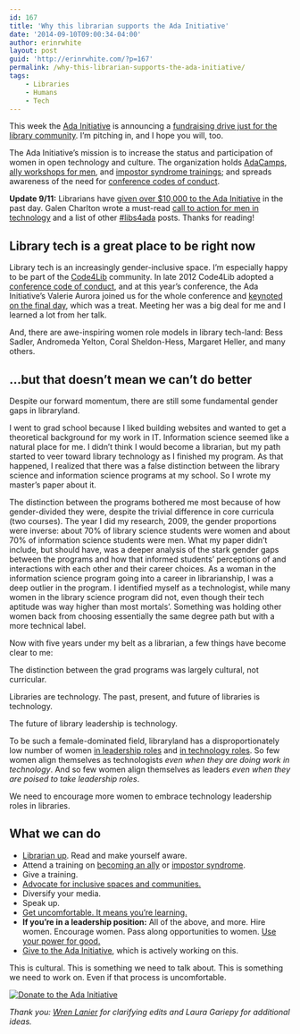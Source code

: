 ```yaml
---
id: 167
title: 'Why this librarian supports the Ada Initiative'
date: '2014-09-10T09:00:34-04:00'
author: erinrwhite
layout: post
guid: 'http://erinrwhite.com/?p=167'
permalink: /why-this-librarian-supports-the-ada-initiative/
tags:
    - Libraries
    - Humans
    - Tech
---
```


This week the [Ada Initiative](http://adainitiative.org/) is announcing a [fundraising drive just for the library community](https://supportada.org/?campaign=libraries). I’m pitching in, and I hope you will, too.

The Ada Initiative’s mission is to increase the status and participation of women in open technology and culture. The organization holds [AdaCamps](http://adainitiative.org/what-we-do/events/), [ally workshops for men](http://adainitiative.org/what-we-do/workshops-and-training/), and [impostor syndrome trainings](http://adainitiative.org/what-we-do/impostor-syndrome-training/); and spreads awareness of the need for [conference codes of conduct](http://adainitiative.org/what-we-do/events/inclusive-event-resources/).

**Update 9/11:** Librarians have [given over $10,000 to the Ada Initiative](https://adainitiative.org/2014/09/librarians-donate-over-10000-to-the-ada-initiative/) in the past day. Galen Charlton wrote a must-read [call to action for men in technology](http://galencharlton.com/blog/2014/09/libraries-the-ada-initiative-and-a-challenge/) and a list of other [\#libs4ada](https://twitter.com/search?f=realtime&q=%23libs4ada&src=typd) posts. Thanks for reading!

## Library tech is a great place to be right now

Library tech is an increasingly gender-inclusive space. I’m especially happy to be part of the [Code4Lib](http://code4lib.org/) community. In late 2012 Code4Lib adopted a [conference code of conduct](http://bit.ly/coc4lib), and at this year’s conference, the Ada Initiative’s Valerie Aurora joined us for the whole conference and [keynoted on the final day](https://adainitiative.org/2014/02/ada-initiative-keynotes-at-code4lib/), which was a treat. Meeting her was a big deal for me and I learned a lot from her talk.

And, there are awe-inspiring women role models in library tech-land: Bess Sadler, Andromeda Yelton, Coral Sheldon-Hess, Margaret Heller, and many others.

## …but that doesn’t mean we can’t do better

Despite our forward momentum, there are still some fundamental gender gaps in libraryland.

I went to grad school because I liked building websites and wanted to get a theoretical background for my work in IT. Information science seemed like a natural place for me. I didn’t think I would become a librarian, but my path started to veer toward library technology as I finished my program. As that happened, I realized that there was a false distinction between the library science and information science programs at my school. So I wrote my master’s paper about it.

The distinction between the programs bothered me most because of how gender-divided they were, despite the trivial difference in core curricula (two courses). The year I did my research, 2009, the gender proportions were inverse: about 70% of library science students were women and about 70% of information science students were men. What my paper didn’t include, but should have, was a deeper analysis of the stark gender gaps between the programs and how that informed students’ perceptions of and interactions with each other and their career choices. As a woman in the information science program going into a career in librarianship, I was a deep outlier in the program. I identified myself as a technologist, while many women in the library science program did not, even though their tech aptitude was way higher than most mortals’. Something was holding other women back from choosing essentially the same degree path but with a more technical label.

Now with five years under my belt as a librarian, a few things have become clear to me:

The distinction between the grad programs was largely cultural, not curricular.

Libraries are technology. The past, present, and future of libraries is technology.

The future of library leadership is technology.

To be such a female-dominated field, libraryland has a disproportionately low number of women [in leadership roles](http://www.ala.org/offices/diversity/diversitycounts/divcounts) and [in technology roles](http://ejournals.bc.edu/ojs/index.php/ital/article/view/3221). So few women align themselves as technologists *even when they are doing work in technology*. And so few women align themselves as leaders *even when they are poised to take leadership roles*.

We need to encourage more women to embrace technology leadership roles in libraries.

## What we can do

- [Librarian up](http://vinopal.org/2013/12/05/are-we-talking-enough-about-gender-bias-and-discrimination-in-the-library-profession/). Read and make yourself aware.
- Attend a training on [becoming an ally](http://adainitiative.org/what-we-do/workshops-and-training/) or [impostor syndrome](http://adainitiative.org/what-we-do/impostor-syndrome-training/).
- Give a training.
- [Advocate for inclusive spaces and communities.](http://adainitiative.org/what-we-do/events/inclusive-event-resources/)
- Diversify your media.
- Speak up.
- [Get uncomfortable. It means you’re learning.](http://valerieaurora.org/)
- **If you’re in a leadership position:** All of the above, and more. Hire women. Encourage women. Pass along opportunities to women. [Use your power for good.](http://www.businessinsider.com/men-need-to-lean-in-for-women-workplace-equality-2014-4)
- [Give to the Ada Initiative](https://adainitiative.org/donate/), which is actively working on this.

This is cultural. This is something we need to talk about. This is something we need to work on. Even if that process is uncomfortable.

[![Donate to the Ada Initiative](https://adainitiative.org/counters/2014counter-libraries.svg)](https://supportada.org/?campaign=libraries)

*Thank you: [Wren Lanier](http://wrenlanier.com/) for clarifying edits and Laura Gariepy for additional ideas.*